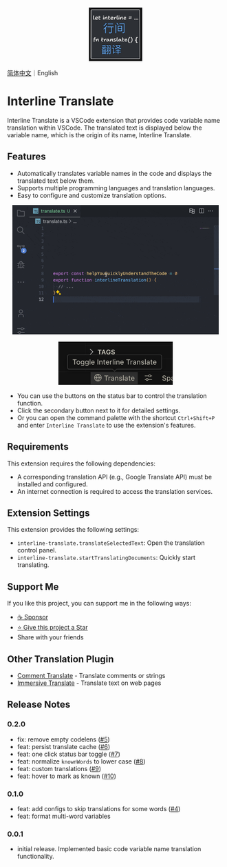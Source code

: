 <p align="center">
  <img width="124px" height="124px" src="./assets/logo.png" />
</p>

[简体中文](https://github.com/LittleSound/interline-translate/blob/main/README-cn.md)｜English

# Interline Translate

Interline Translate is a VSCode extension that provides code variable name translation within VSCode. The translated text is displayed below the variable name, which is the origin of its name, Interline Translate.

## Features

<!-- Tip: Using animations to showcase your extension is a great way to engage users. We recommend short, focused animations to make it easier for users to follow. -->

- Automatically translates variable names in the code and displays the translated text below them.
- Supports multiple programming languages and translation languages.
- Easy to configure and customize translation options.

<p align="center">
  <img height="300px" src="./assets/interline-demo.gif" />
</p>

<p align="center">
  <img height="100px" src="./assets/status-bar-buttons.png" />
</p>

- You can use the buttons on the status bar to control the translation function.
- Click the secondary button next to it for detailed settings.
- Or you can open the command palette with the shortcut `Ctrl+Shift+P` and enter `Interline Translate` to use the extension's features.

## Requirements

This extension requires the following dependencies:

- A corresponding translation API (e.g., Google Translate API) must be installed and configured.
- An internet connection is required to access the translation services.

## Extension Settings

This extension provides the following settings:

* `interline-translate.translateSelectedText`: Open the translation control panel.
* `interline-translate.startTranslatingDocuments`: Quickly start translating.

<!-- ## Known Issues -->
<!-- List known issues here to help users avoid submitting duplicate issues. -->

## Support Me

If you like this project, you can support me in the following ways:

- [☕️ Sponsor](https://github.com/sponsors/LittleSound)
- [⭐️ Give this project a Star](https://github.com/LittleSound/interline-translate)
- Share with your friends

## Other Translation Plugin

- [Comment Translate](https://marketplace.visualstudio.com/items?itemName=intellsmi.comment-translate) - Translate comments or strings
- [Immersive Translate](https://immersivetranslate.com/) - Translate text on web pages

## Release Notes

### 0.2.0

* fix: remove empty codelens ([#5](https://github.com/LittleSound/interline-translate/pull/5))
* feat: persist translate cache ([#6](https://github.com/LittleSound/interline-translate/pull/6))
* feat: one click status bar toggle ([#7](https://github.com/LittleSound/interline-translate/pull/7))
* feat: normalize `knownWords` to lower case ([#8](https://github.com/LittleSound/interline-translate/pull/8))
* feat: custom translations ([#9](https://github.com/LittleSound/interline-translate/pull/9))
* feat: hover to mark as known ([#10](https://github.com/LittleSound/interline-translate/pull/10))

### 0.1.0

* feat: add configs to skip translations for some words ([#4](https://github.com/LittleSound/interline-translate/pull/4))
* feat: format multi-word variables

### 0.0.1

* initial release. Implemented basic code variable name translation functionality.
